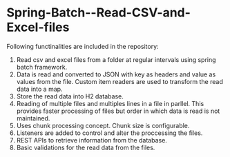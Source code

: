 # Spring-Batch--Read-CSV-and-Excel-files
Following functinalities are included in the repository:
1. Read csv and excel files from a folder at regular intervals using spring batch framework. 
2. Data is read and converted to JSON with key as headers and value as values from the file. Custom item readers are used to transform the read data into a map.
3. Store the read data into H2 database.
4. Reading of multiple files and multiples lines in a file in parllel. This provides faster processing of files but order in which data is read is not maintained.
5. Uses chunk processing concept. Chunk size is configurable.
6. Listeners are added to control and alter the proccessing the files.
7. REST APIs to retrieve information from the database.
8. Basic validations for the read data from the files.
